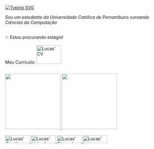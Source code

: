 [![Typing SVG](https://readme-typing-svg.demolab.com?font=Fira+Code&pause=1000&color=A844F7&width=435&lines=Hi+there%2C+my+name+is+Lucas)](https://git.io/typing-svg)

*Sou um estudante da Universidade Católica de Pernambuco cursando Ciências da Computação*

<div style="display: inline_block"><br>
  ✨ Estou procurando estágio! <br /> <br />
  Meu Currículo:
  <a href="https://i.imgur.com/weFx2E2.jpg" target="_blank"> <img align"left" alt="Lucas' CV" height="60" width="80" img src="https://cdn-icons-png.flaticon.com/512/1412/1412267.png">
 </div>
 
 ##

<div>
  <a href="https://github.com/LucasBrennand">
  <img height="180em" src="https://github-readme-stats.vercel.app/api?username=lucasbrennand&theme=aura&show_icons=true"/>
  <img height="180em" src="https://github-readme-stats.vercel.app/api/top-langs/?username=lucasbrennand&theme=aura&show_icons=true"/>
</div>

<div style="display: inline_block"><br>
  <a href="mailto:lucasbrennand.barbosa@gmail.com " target="_blank"> <img align"center" alt="Lucas' Gmail" height="25" width="80" src="https://img.shields.io/badge/Gmail-D14836?style=for-the-badge&logo=gmail&logoColor=white" />
  <a href="https://www.linkedin.com/in/lucas-brennand-9121b2205" target=_blank><img align"center" alt="Lucas' Linkedln" height="25" width="80" src="https://img.shields.io/badge/LinkedIn-0077B5?style=for-the-badge&logo=linkedin&logoColor=white" />
  <a href="http://discordapp.com/users/%C6%A8%C9%92%C9%94%CF%85%E2%85%83#4335" target=_blank><img align"center" alt="Lucas' Discord" height="25" width="80" src="https://img.shields.io/badge/Discord-7289DA?style=for-the-badge&logo=discord&logoColor=white" />
  <a href="https://www.instagram.com/lucasbbrennand/" target="_blank"><img align"center" alt="Lucas' Instagram" height="25" width="80" src="https://img.shields.io/badge/Instagram-E4405F?style=for-the-badge&logo=instagram&logoColor=white" />
</div>
<!--
**lucas2020109662/lucas2020109662** is a ✨ _special_ ✨ repository because its `README.md` (this file) appears on your GitHub profile.

Here are some ideas to get you started:

- 🔭 I’m currently working on ...
- 🌱 I’m currently learning ...
- 👯 I’m looking to collaborate on ...
- 🤔 I’m looking for help with ...
- 💬 Ask me about ...
- 📫 How to reach me: ...
- 😄 Pronouns: ...
- ⚡ Fun fact: ...
-->
